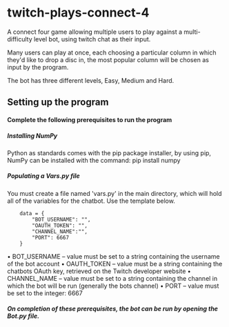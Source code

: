 # twitch-plays-connect-4
A connect four game allowing multiple users to play against a multi-difficulty level bot, using twitch chat as their input.

Many users can play at once, each choosing a particular column in which they'd like to drop a disc in, the most popular column will be chosen as input by the program.

The bot has three different levels, Easy, Medium and Hard.

##  Setting up the program
####  Complete the following prerequisites to run the program
#####  Installing NumPy
Python as standards comes with the pip package installer, by using pip, NumPy can be 
installed with the command:
pip install numpy

##### Populating a Vars.py file
You must create a file named 'vars.py' in the main directory, which will hold all of the variables for the chatbot. Use the template below.

```
    data = {
        "BOT_USERNAME": "",
        "OAUTH_TOKEN": "",
        "CHANNEL_NAME":"",
        "PORT": 6667
    }
```

• BOT_USERNAME – value must be set to a string containing the username of the bot 
account
• OAUTH_TOKEN – value must be a string containing the chatbots OAuth key, 
retrieved on the Twitch developer website
• CHANNEL_NAME – value must be set to a string containing the channel in which the 
bot will be run (generally the bots channel)
• PORT – value must be set to the integer: 6667

##### On completion of these prerequisites, the bot can be run by opening the Bot.py file.
